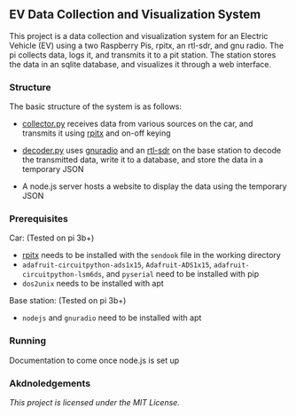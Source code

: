 ## EV Data Collection and Visualization System

This project is a data collection and visualization system for an Electric Vehicle (EV) using a two Raspberry Pis, rpitx, an rtl-sdr, and gnu radio. The pi collects data, logs it, and transmits it to a pit station. The station stores the data in an sqlite database, and visualizes it through a web interface.

### Structure

The basic structure of the system is as follows:

  - [collector.py](/Car/collector.py) receives data from various sources on the car, and transmits it using [rpitx](https://github.com/F5OEO/rpitx) and on-off keying

  - [decoder.py](/Base%20Station/decoder.py) uses [gnuradio](https://gnuradio.org/) and an [rtl-sdr](https://www.rtl-sdr.com/) on the base station to decode the transmitted data, write it to a database, and store the data in a temporary JSON

  - A node.js server hosts a website to display the data using the temporary JSON

### Prerequisites

Car: (Tested on pi 3b+)

  - [rpitx](https://github.com/F5OEO/rpitx) needs to be installed with the ```sendook``` file in the working directory
  - ```adafruit-circuitpython-ads1x15```, ```Adafruit-ADS1x15```, ```adafruit-circuitpython-lsm6ds```, and ```pyserial``` need to be installed with pip
  - ```dos2unix``` needs to be installed with apt

Base station: (Tested on pi 3b+)
  - ```nodejs``` and ```gnuradio``` need to be installed with apt

### Running

Documentation to come once node.js is set up

### Akdnoledgements

*This project is licensed under the MIT License.*